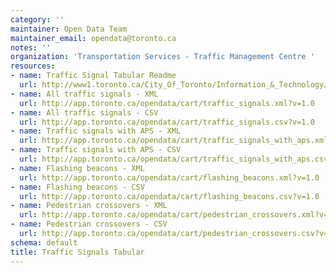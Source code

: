 ```yaml
---
category: ''
maintainer: Open Data Team
maintainer_email: opendata@toronto.ca
notes: ''
organization: 'Transportation Services - Traffic Management Centre '
resources:
- name: Traffic Signal Tabular Readme
  url: http://www1.toronto.ca/City_Of_Toronto/Information_&_Technology/Open_Data/Data_Sets/Assets/Files/traffic_signals_tabular_readme.doc
- name: All traffic signals - XML
  url: http://app.toronto.ca/opendata/cart/traffic_signals.xml?v=1.0
- name: All traffic signals - CSV
  url: http://app.toronto.ca/opendata/cart/traffic_signals.csv?v=1.0
- name: Traffic signals with APS - XML
  url: http://app.toronto.ca/opendata/cart/traffic_signals_with_aps.xml?v=1.0
- name: Traffic signals with APS - CSV
  url: http://app.toronto.ca/opendata/cart/traffic_signals_with_aps.csv?v=1.0
- name: Flashing beacons - XML
  url: http://app.toronto.ca/opendata/cart/flashing_beacons.xml?v=1.0
- name: Flashing beacons - CSV
  url: http://app.toronto.ca/opendata/cart/flashing_beacons.csv?v=1.0
- name: Pedestrian crossovers - XML
  url: http://app.toronto.ca/opendata/cart/pedestrian_crossovers.xml?v=1.0
- name: Pedestrian crossovers - CSV
  url: http://app.toronto.ca/opendata/cart/pedestrian_crossovers.csv?v=1.0
schema: default
title: Traffic Signals Tabular
---
```

